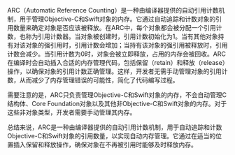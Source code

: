 ARC（Automatic Reference Counting）是一种由编译器提供的自动引用计数机制，用于管理Objective-C和Swift对象的内存。它通过自动追踪和计数对象的引用数量来确定对象是否应该被释放。在ARC中，每个对象都会被分配一个引用计数，也称为引用计数器。当对象被创建时，引用计数初始化为1。当有其他对象持有对该对象的强引用时，引用计数会增加；当持有该对象的强引用被释放时，引用计数会减少。当引用计数为0时，对象会被立即释放，占用的内存会被回收。ARC在编译时会自动插入合适的内存管理代码，包括保留（retain）和释放（release）操作，以确保对象的引用计数正确管理。这样，开发者无需手动管理对象的引用计数，从而减少了内存管理错误的可能性，简化了代码编写过程。

需要注意的是，ARC只负责管理Objective-C和Swift对象的内存，不会自动管理C结构体、Core Foundation对象以及其他非Objective-C和Swift对象的内存。对于这些非对象类型，开发者需要手动管理其内存。

总结来说，ARC是一种由编译器提供的自动引用计数机制，用于自动追踪和计数Objective-C和Swift对象的引用数量，以实现自动内存管理。它通过在适当的位置插入保留和释放操作，确保对象在不再被引用时能够及时释放内存。
